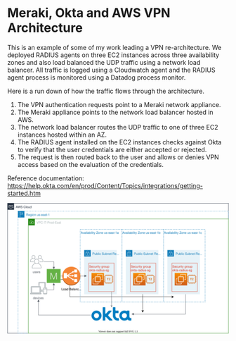 # Meraki, Okta and AWS VPN Architecture 

This is an example of some of my work leading a VPN re-architecture. We deployed RADIUS agents on three EC2 instances across three availability zones and also load balanced the UDP traffic using a network load balancer. All traffic is logged using a Cloudwatch agent and the RADIUS agent process is monitored using a Datadog process monitor. 

Here is a run down of how the traffic flows through the architecture. 

1. The VPN authentication requests point to a Meraki network appliance. 
2. The Meraki appliance points to the network load balancer hosted in AWS.
3. The network load balancer routes the UDP traffic to one of three EC2 instances hosted within an AZ.
4. The RADIUS agent installed on the EC2 instances checks against Okta to verify that the user credentials are either accepted or rejected.
5. The request is then routed back to the user and allows or denies VPN access based on the evaluation of the credentials. 

Reference documentation: https://help.okta.com/en/prod/Content/Topics/integrations/getting-started.htm

![Alt text](./radius-agent-server.svg)
